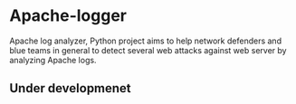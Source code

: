 # Apache-logger

Apache log analyzer, Python project aims to help network defenders and blue teams in general to detect several web attacks against web server by analyzing Apache logs.

## Under developmenet
